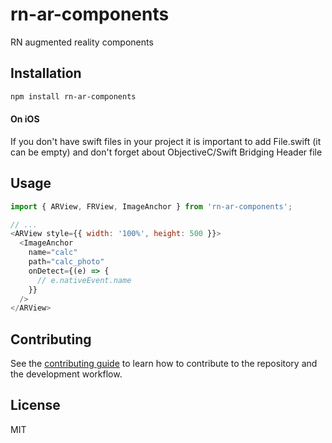 # rn-ar-components

RN augmented reality components

## Installation

```sh
npm install rn-ar-components
```
#### On iOS
If you don't have swift files in your project it is important to add File.swift (it can be empty)
and don't forget about ObjectiveC/Swift Bridging Header file

## Usage

```js
import { ARView, FRView, ImageAnchor } from 'rn-ar-components';

// ...
<ARView style={{ width: '100%', height: 500 }}>
  <ImageAnchor
    name="calc"
    path="calc_photo"
    onDetect={(e) => {
      // e.nativeEvent.name
    }}
  />
</ARView>
```

## Contributing

See the [contributing guide](CONTRIBUTING.md) to learn how to contribute to the repository and the development workflow.

## License

MIT
